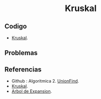 <h1 align="center"> Kruskal </h1>

## Codigo

* [Kruskal](https://github.com/HugoAlejandro2002/Algoritmos-y-Estructuras-de-Datos/blob/main/Algoritmos/Teoria%20de%20Grafos/Kruskal/kruscal.cpp).

## Problemas


## Referencias 
* Github : Algoritmica 2. [UnionFind](https://github.com/PaulLandaeta/algoritmica2/blob/master/contenido/Estructura_de_datos/Union_Find/unionFind.cpp).
* [Kruskal](https://es.wikipedia.org/wiki/Algoritmo_de_Kruskal).
* [Arbol de Expansion](https://jariasf.wordpress.com/2012/04/19/arbol-de-expansion-minima-algoritmo-de-kruskal/).
